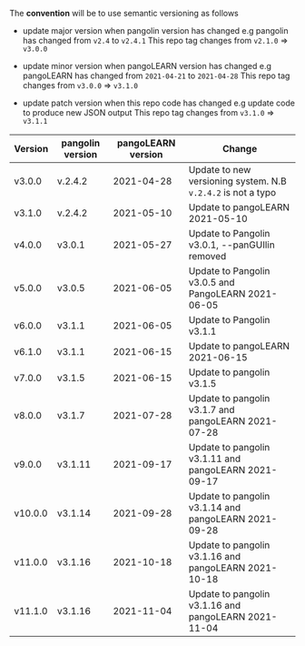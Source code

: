 The **convention** will be to use semantic versioning as follows
* update major version when pangolin version has changed
    e.g pangolin has changed from `v2.4` to `v2.4.1`
    This repo tag changes from `v2.1.0` => `v3.0.0`

* update minor version when pangoLEARN version has changed
    e.g pangoLEARN has changed from  `2021-04-21` to  `2021-04-28`
    This repo tag changes from `v3.0.0` => `v3.1.0`

* update patch version when this repo code has changed 
    e.g update code to produce new JSON output
    This repo tag changes from `v3.1.0` => `v3.1.1`

| Version      | pangolin version | pangoLEARN version | Change                                                       |
| ------------ | ---------------- | ------------------ | ------------------------------------------------------------ |
| v3.0.0       | v.2.4.2          | 2021-04-28         | Update to new versioning system. N.B `v.2.4.2` is not a typo |
| v3.1.0       | v.2.4.2          | 2021-05-10         | Update to pangoLEARN 2021-05-10                              |
| v4.0.0       | v3.0.1           | 2021-05-27         | Update to Pangolin v3.0.1, --panGUIlin removed               |
| v5.0.0       | v3.0.5           | 2021-06-05         | Update to Pangolin v3.0.5 and PangoLEARN 2021-06-05          |
| v6.0.0       | v3.1.1           | 2021-06-05         | Update to Pangolin v3.1.1                                    |
| v6.1.0       | v3.1.1           | 2021-06-15         | Update to pangoLEARN 2021-06-15                              |
| v7.0.0       | v3.1.5           | 2021-06-15         | Update to pangolin v3.1.5                                    |
| v8.0.0       | v3.1.7           | 2021-07-28         | Update to pangolin v3.1.7 and pangoLEARN 2021-07-28          |
| v9.0.0       | v3.1.11          | 2021-09-17         | Update to pangolin v3.1.11 and pangoLEARN 2021-09-17         |
| v10.0.0      | v3.1.14          | 2021-09-28         | Update to pangolin v3.1.14 and pangoLEARN 2021-09-28         |
| v11.0.0      | v3.1.16          | 2021-10-18         | Update to pangolin v3.1.16 and pangoLEARN 2021-10-18         |
| v11.1.0      | v3.1.16          | 2021-11-04         | Update to pangolin v3.1.16 and pangoLEARN 2021-11-04         |

